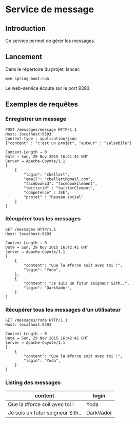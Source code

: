 # Service de message

## Introduction

Ce service permet de gérer les messages.

## Lancement
Dans le répertoire du projet, lancer:
```
mvn spring-boot:run
```

Le web-service écoute sur le port 9393.

## Exemples de requêtes

### Enregistrer un message
```
POST /messages/message HTTP/1.1
Host: localhost:9393
Content-type : application/json
{"content" : "c'est un projet", "auteur" : "salsabile"}
```

```
Content-Length → 0
Date → Sun, 29 Nov 2015 16:41:41 GMT
Server → Apache-Coyote/1.1
[
    {
        "login": "cbellart",
        "email": "cbellart@gmail.com",
        "facebookid": "facebookClement",
        "twitterid" : "twitterClement",
        "competence" : JEE",
        "projet" : "Reseau social"
    }
]
```

### Récupérer tous les messages
```
GET /messages HTTP/1.1
Host: localhost:9393
```

```
Content-Length → 0
Date → Sun, 29 Nov 2015 16:42:41 GMT
Server → Apache-Coyote/1.1
[
    {
        "content": "Que la #force soit avec toi !",
        "login": "Yoda",
    },
    {
        "content": "Je suis un futur seigneur Sith..",
        "login": "DarkVador",
    }
]

```

### Récupérer tous les messages d'un utilisateur
```
GET /messages/Yoda HTTP/1.1
Host: localhost:9393
```

```
Content-Length → 0
Date → Sun, 29 Nov 2015 16:42:41 GMT
Server → Apache-Coyote/1.1
[
    {
        "content": "Que la #force soit avec toi !",
        "login": "Yoda",
    }
]

```
### Listing des messages

content | login
---------|--------
Que la #force soit avec toi !|Yoda
Je suis un futur seigneur Sith..|DarkVador
